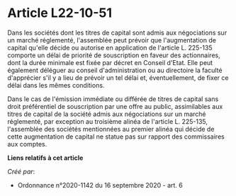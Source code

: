 # Article L22-10-51

Dans les sociétés dont les titres de capital sont admis aux négociations sur un marché réglementé, l'assemblée peut prévoir
que l'augmentation de capital qu'elle décide ou autorise en application de l'article L. 225-135 comporte un délai de priorité
de souscription en faveur des actionnaires, dont la durée minimale est fixée par décret en Conseil d'Etat. Elle peut
également déléguer au conseil d'administration ou au directoire la faculté d'apprécier s'il y a lieu de prévoir un tel délai
et, éventuellement, de fixer ce délai dans les mêmes conditions.

Dans le cas de l'émission immédiate ou différée de titres de capital sans droit préférentiel de souscription par une offre au
public, assimilables aux titres de capital de la société admis aux négociations sur un marché réglementé, par exception au
troisième alinéa de l'article L. 225-135, l'assemblée des sociétés mentionnées au premier alinéa qui décide de cette
augmentation de capital ne statue pas sur rapport des commissaires aux comptes.

**Liens relatifs à cet article**

_Créé par_:

  - Ordonnance n°2020-1142 du 16 septembre 2020 - art. 6
